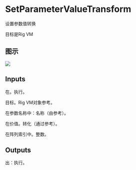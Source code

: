 # SetParameterValueTransform

设置参数值转换

目标是Rig VM

## 图示

![]($-20221218-20413309.png)

## Inputs

在。执行。

目标。Rig VM对象参考。

在参数名称中：名称（由参考）。

在价值。转化（通过参考）。

在阵列索引中。整数。  

## Outputs

出：执行。
